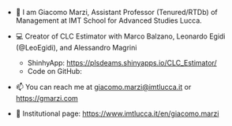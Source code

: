 - 👋 I am Giacomo Marzi, Assistant Professor (Tenured/RTDb) of Management at IMT School for Advanced Studies Lucca. 

- :computer: Creator of CLC Estimator with Marco Balzano, Leonardo Egidi (@LeoEgidi), and Alessandro Magrini
  - ShinhyApp: https://plsdeams.shinyapps.io/CLC_Estimator/
  - Code on GitHub:  

- 📫 You can reach me at giacomo.marzi@imtlucca.it or https://gmarzi.com

- :briefcase: Institutional page: https://www.imtlucca.it/en/giacomo.marzi

<!---
giacomomarzi/giacomomarzi is a ✨ special ✨ repository because its `README.md` (this file) appears on your GitHub profile.
You can click the Preview link to take a look at your changes.
--->
